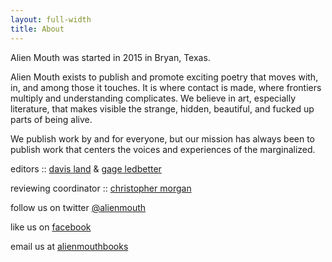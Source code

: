```yaml
---
layout: full-width
title: About
---
```


Alien Mouth was started in 2015 in Bryan, Texas. 

Alien Mouth exists to publish and promote exciting poetry that moves with, in, and among those it touches. It is where contact is made, where frontiers multiply and understanding complicates. We believe in art, especially literature, that makes visible the strange, hidden, beautiful, and fucked up parts of being alive. 
 
We publish work by and for everyone, but our mission has always been to publish work that centers the voices and experiences of the marginalized. 

editors :: [davis land](http://davisland.info) & [gage ledbetter](https://twitter.com/gage_ledbetter)

reviewing coordinator :: [christopher morgan](http://andlohespoke.tumblr.com/)

follow us on twitter [@alienmouth](http://twitter.com/alienmouth)

like us on [facebook](https://www.facebook.com/alienmouth/)

email us at [alienmouthbooks](mailto:alienmouthbooks@gmail.com)


